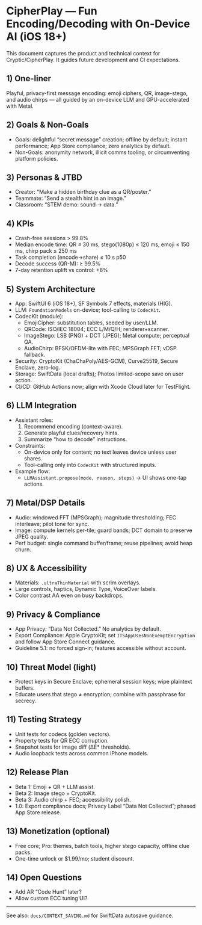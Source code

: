 # CipherPlay — Fun Encoding/Decoding with On-Device AI (iOS 18+)

This document captures the product and technical context for Cryptic/CipherPlay. It guides future development and CI expectations.

## 1) One-liner
Playful, privacy-first message encoding: emoji ciphers, QR, image-stego, and audio chirps — all guided by an on-device LLM and GPU-accelerated with Metal.

## 2) Goals & Non-Goals
- Goals: delightful “secret message” creation; offline by default; instant performance; App Store compliance; zero analytics by default.
- Non-Goals: anonymity network, illicit comms tooling, or circumventing platform policies.

## 3) Personas & JTBD
- Creator: “Make a hidden birthday clue as a QR/poster.”
- Teammate: “Send a stealth hint in an image.”
- Classroom: “STEM demo: sound → data.”

## 4) KPIs
- Crash-free sessions > 99.8%
- Median encode time: QR ≤ 30 ms, stego(1080p) ≤ 120 ms, emoji ≤ 150 ms, chirp pack ≤ 250 ms
- Task completion (encode→share) ≤ 10 s p50
- Decode success (QR-M): ≥ 99.5%
- 7-day retention uplift vs control: +8%

## 5) System Architecture
- App: SwiftUI 6 (iOS 18+), SF Symbols 7 effects, materials (HIG).
- LLM: `FoundationModels` on-device; tool-calling to `CodecKit`.
- CodecKit (module):
  - EmojiCipher: substitution tables, seeded by user/LLM.
  - QRCode: ISO/IEC 18004; ECC L/M/Q/H; renderer+scanner.
  - ImageStego: LSB (PNG) + DCT (JPEG); Metal compute; perceptual QA.
  - AudioChirp: BFSK/OFDM-lite with FEC; MPSGraph FFT; vDSP fallback.
- Security: CryptoKit (ChaChaPoly/AES-GCM), Curve25519, Secure Enclave, zero-log.
- Storage: SwiftData (local drafts); Photos limited-scope save on user action.
- CI/CD: GitHub Actions now; align with Xcode Cloud later for TestFlight.

## 6) LLM Integration
- Assistant roles:
  1) Recommend encoding (context-aware).
  2) Generate playful clues/recovery hints.
  3) Summarize “how to decode” instructions.
- Constraints:
  - On-device only for content; no text leaves device unless user shares.
  - Tool-calling only into `CodecKit` with structured inputs.
- Example flow:
  - `LLMAssistant.propose(mode, reason, steps)` → UI shows one-tap actions.

## 7) Metal/DSP Details
- Audio: windowed FFT (MPSGraph); magnitude thresholding; FEC interleave; pilot tone for sync.
- Image: compute kernels per-tile; guard bands; DCT domain to preserve JPEG quality.
- Perf budget: single command buffer/frame; reuse pipelines; avoid heap churn.

## 8) UX & Accessibility
- Materials: `.ultraThinMaterial` with scrim overlays.
- Large controls, haptics, Dynamic Type, VoiceOver labels.
- Color contrast AA even on busy backdrops.

## 9) Privacy & Compliance
- App Privacy: “Data Not Collected.” No analytics by default.
- Export Compliance: Apple CryptoKit; set `ITSAppUsesNonExemptEncryption` and follow App Store Connect guidance.
- Guideline 5.1: no forced sign-in; features accessible without account.

## 10) Threat Model (light)
- Protect keys in Secure Enclave; ephemeral session keys; wipe plaintext buffers.
- Educate users that stego ≠ encryption; combine with passphrase for secrecy.

## 11) Testing Strategy
- Unit tests for codecs (golden vectors).
- Property tests for QR ECC corruption.
- Snapshot tests for image diff (ΔE* thresholds).
- Audio loopback tests across common iPhone models.

## 12) Release Plan
- Beta 1: Emoji + QR + LLM assist.
- Beta 2: Image stego + CryptoKit.
- Beta 3: Audio chirp + FEC; accessibility polish.
- 1.0: Export compliance docs; Privacy Label “Data Not Collected”; phased App Store release.

## 13) Monetization (optional)
- Free core; Pro: themes, batch tools, higher stego capacity, offline clue packs.
- One-time unlock or $1.99/mo; student discount.

## 14) Open Questions
- Add AR “Code Hunt” later?
- Allow custom ECC tuning UI?

---

See also: `docs/CONTEXT_SAVING.md` for SwiftData autosave guidance.

